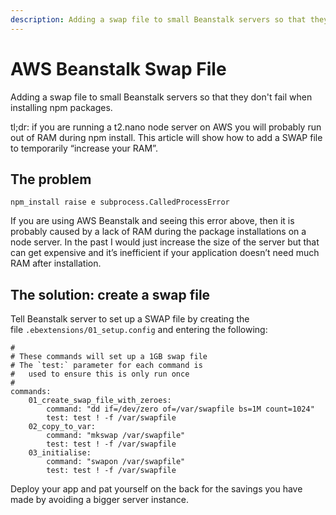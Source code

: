 ```yaml
---
description: Adding a swap file to small Beanstalk servers so that they don't fail when installing npm packages.
---
```

# AWS Beanstalk Swap File

Adding a swap file to small Beanstalk servers so that they don't fail when installing npm packages.

tl;dr: if you are running a t2.nano node server on AWS you will probably run out of RAM during npm install. This article will show how to add a SWAP file to temporarily “increase your RAM”.

## The problem
```
npm_install raise e subprocess.CalledProcessError
```

If you are using AWS Beanstalk and seeing this error above, then it is probably caused by a lack of RAM during the package installations on a node server. In the past I would just increase the size of the server but that can get expensive and it’s inefficient if your application doesn’t need much RAM after installation.

## The solution: create a swap file

Tell Beanstalk server to set up a SWAP file by creating the file `.ebextensions/01_setup.config` and entering the following:
```
#
# These commands will set up a 1GB swap file
# The `test:` parameter for each command is
#   used to ensure this is only run once
#
commands:
    01_create_swap_file_with_zeroes:
        command: "dd if=/dev/zero of=/var/swapfile bs=1M count=1024"
        test: test ! -f /var/swapfile
    02_copy_to_var:
        command: "mkswap /var/swapfile"
        test: test ! -f /var/swapfile
    03_initialise:
        command: "swapon /var/swapfile"
        test: test ! -f /var/swapfile
```

Deploy your app and pat yourself on the back for the savings you have made by avoiding a bigger server instance.
